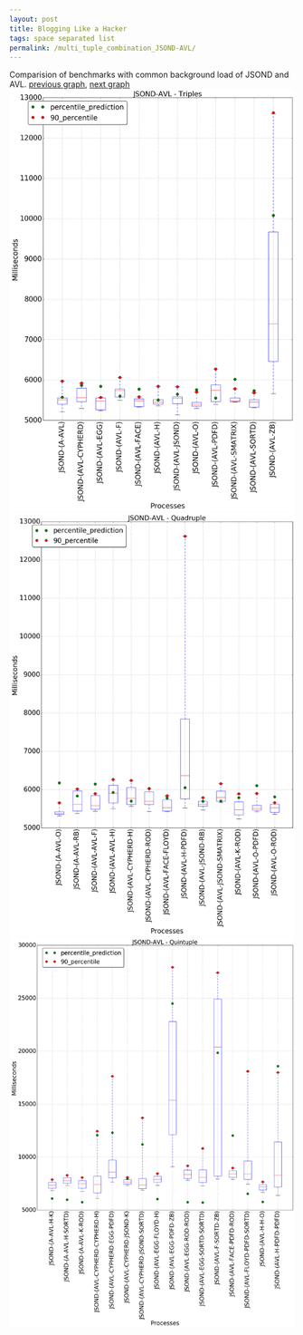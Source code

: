 ```yaml
---
layout: post
title: Blogging Like a Hacker
tags: space separated list
permalink: /multi_tuple_combination_JSOND-AVL/
---
```


Comparision of benchmarks with common background load of JSOND and AVL.
[previous graph](../multi_tuple_combination_H-ZB/), [next graph](../multi_tuple_combination_JSOND-A/)
<img src="./images/triple/JSOND/JSOND-AVL_box.png" alt="graph figure"><img src="./images/quadruple/JSOND/JSOND-AVL_box.png" alt="graph figure"><img src="./images/quintuple/JSOND/JSOND-AVL_box.png" alt="graph figure">
